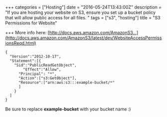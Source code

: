 +++
categories = ["Hosting"]
date = "2016-05-24T13:43:00Z"
description = "If you are hosting your website on S3, ensure you set up a bucket policy that will allow public access for all files. "
tags = ["s3", "hosting"]
title = "S3 Permissions for Website"

+++
More info here: [http://docs.aws.amazon.com/AmazonS3...](http://docs.aws.amazon.com/AmazonS3/latest/dev/WebsiteAccessPermissionsReqd.html)

```
{
  "Version":"2012-10-17",
  "Statement":[{
	"Sid":"PublicReadGetObject",
        "Effect":"Allow",
	  "Principal": "*",
      "Action":["s3:GetObject"],
      "Resource":["arn:aws:s3:::example-bucket/*"
      ]
    }
  ]
}
```
Be sure to replace **example-bucket** with your bucket name :)
